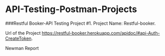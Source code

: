 # API-Testing-Postman-Projects  

###Restful Booker-API Testing Project #1.
Project Name: Restful-booker.

Url of the Project
https://restful-booker.herokuapp.com/apidoc/#api-Auth-CreateToken.

Newman Report
